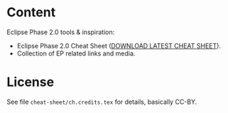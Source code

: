 
# Content

Eclipse Phase 2.0 tools & inspiration:

* Eclipse Phase 2.0 Cheat Sheet ([DOWNLOAD LATEST CHEAT SHEET](https://github.com/ralfbiedert/eclipse-phase-2-tools/releases)).
* Collection of EP related links and media.



# License

See file `cheat-sheet/ch.credits.tex` for details,  basically CC-BY.

